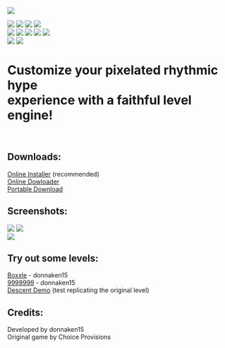 ![](https://i.ibb.co/KFnG4Dm/bit-triptest.png)

![](https://img.shields.io/github/commit-activity/m/donnaken15/Bit.Trip_Editor)
![](https://img.shields.io/github/v/tag/donnaken15/Bit.Trip_Editor)
![](https://img.shields.io/badge/Made%20with-GameMaker%208-1f425f)
![](https://img.shields.io/discord/447122379265802240)<br/>
![](https://badges.frapsoft.com/os/v2/open-source.png?v=103)
![](https://img.shields.io/badge/License-CC--BY--NC--SA%204.0-blue.svg)
![](https://img.shields.io/github/languages/code-size/donnaken15/Bit.Trip_Editor)
![](https://img.shields.io/github/last-commit/donnaken15/Bit.Trip_Editor)
[![](https://img.shields.io/twitter/url?style=social&url=http%3A%2F%2Fbittripeditor.boards.net)](https://twitter.com/intent/tweet?text=Wow:&url=https%3A%2F%2Fgithub.com%2Fdonnaken15%2FBit.Trip_Editor)<br/>
![](https://img.shields.io/github/downloads/donnaken15/Bit.Trip_Editor/installer/total)
![](https://img.shields.io/badge/platform-windows-lightgrey)<!--%20|%20macos--><!--[![HitCount](http://hits.dwyl.com/donnaken15/Bit.Trip_Editor.svg)](http://hits.dwyl.com/donnaken15/BitTrip_editor)-->
# Customize your pixelated rhythmic hype<br/>experience with a faithful level engine!
​
## Downloads:
[Online Installer](https://github.com/donnaken15/Bit.Trip_Editor/releases/download/installer/setup.exe) (recommended)<br/>
[Online Dowloader](https://github.com/donnaken15/Bit.Trip_Editor/releases/download/online-dl/onlinedl.7z)<br/>
[Portable Download](https://github.com/donnaken15/Bit.Trip_Editor/archive/master.zip)<br/>

## Screenshots​:
![](https://i.ibb.co/0r7y1gH/scrtest2.png)
​![](https://i.ibb.co/7tZLXBH/scrtest1.png)<br/>
![](https://i.ibb.co/0FV4q6m/scrtest3.png)

## Try out some levels:
[Boxxle](https://drive.google.com/uc?id=1ffYBphGpSdNe40eWTylwjMA5XFMLW3ce) - donnaken15<br/>
[9999999](https://www.mediafire.com/file/ffd6sny948gyeyo/) - donnaken15<br/>
[Descent Demo](https://drive.google.com/uc?id=1AN-estUjS2RrBpZci0gJW4Uij2Yavim5) (test replicating the original level)

## Credits:
Developed by donnaken15<br/>
Original game by Choice Provisions

